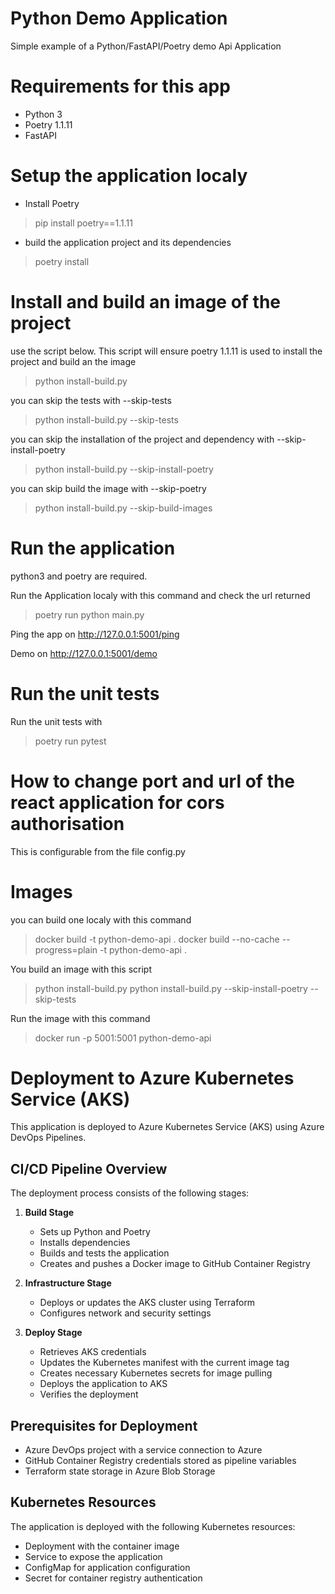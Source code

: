 # Python Demo Application

Simple example of a Python/FastAPI/Poetry demo Api Application

# Requirements for this app
- Python 3
- Poetry 1.1.11
- FastAPI 

# Setup the application localy

- Install Poetry
> pip install poetry==1.1.11

- build the application project and its dependencies
> poetry install

# Install and build an image of the project
use the script below. This script will ensure poetry 1.1.11 is used to install the project and build an the image
> python install-build.py

you can skip the tests with --skip-tests
> python install-build.py --skip-tests

you can skip the installation of the project and dependency with --skip-install-poetry
> python install-build.py --skip-install-poetry

you can skip build the image with --skip-poetry
> python install-build.py --skip-build-images

# Run the application

python3 and poetry are required.

Run the Application localy with this command and check the url returned
> poetry run python main.py

Ping the app on http://127.0.0.1:5001/ping

Demo on http://127.0.0.1:5001/demo

# Run the unit tests

Run the unit tests with 
> poetry run pytest

# How to change port and url of the react application for cors authorisation

This is configurable from the file config.py

# Images

you can build one localy with this command
> docker build -t python-demo-api .
> docker build --no-cache --progress=plain -t python-demo-api .

You build an image with this script
> python install-build.py
> python install-build.py --skip-install-poetry --skip-tests

Run the image with this command
> docker run -p 5001:5001 python-demo-api

# Deployment to Azure Kubernetes Service (AKS)

This application is deployed to Azure Kubernetes Service (AKS) using Azure DevOps Pipelines.

## CI/CD Pipeline Overview

The deployment process consists of the following stages:

1. **Build Stage**
   - Sets up Python and Poetry
   - Installs dependencies
   - Builds and tests the application
   - Creates and pushes a Docker image to GitHub Container Registry

2. **Infrastructure Stage**
   - Deploys or updates the AKS cluster using Terraform
   - Configures network and security settings

3. **Deploy Stage**
   - Retrieves AKS credentials
   - Updates the Kubernetes manifest with the current image tag
   - Creates necessary Kubernetes secrets for image pulling
   - Deploys the application to AKS
   - Verifies the deployment

## Prerequisites for Deployment

- Azure DevOps project with a service connection to Azure
- GitHub Container Registry credentials stored as pipeline variables
- Terraform state storage in Azure Blob Storage

## Kubernetes Resources

The application is deployed with the following Kubernetes resources:
- Deployment with the container image
- Service to expose the application
- ConfigMap for application configuration
- Secret for container registry authentication
